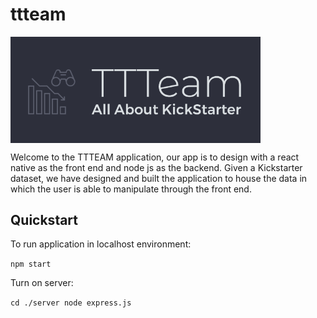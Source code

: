 # ttteam

<img src="/assets/ttteamLogo.jpg" width=400 align=middle>

Welcome to the TTTEAM application, our app is to design with a react native as the front end and node js as the backend. Given a Kickstarter dataset, we have designed and built the application to house the data in which the user is able to manipulate through the front end. 


## Quickstart

To run application in localhost environment:

`npm start`

Turn on server:

`cd ./server node express.js`